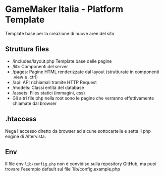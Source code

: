 # GameMaker Italia - Platform Template

Template base per la creazione di nuove aree del sito

## Struttura files

- /includes/layout.php Template base delle pagine
- /lib: Componenti del server
- /pages: Pagine HTML renderizzate dal layout (strutturate in componenti .view e .ctrl)
- /api: API richiamali tramite HTTP Request
- /models: Classi entità del database
- /assets: Files statici (immagini, css)
- Gli altri file php nella root sono le pagine che verranno effettivamente chiamate dal browser

## .htaccess

Nega l'accesso diretto da browser ad alcune sottocartelle e setta il php engine di Altervista.

## Env

Il file env `lib/config.php` non è convidiso sulla repository GitHub, ma puoi trovare l'esempio default sul file `lib/config.example.php
